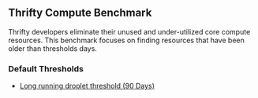 ## Thrifty Compute Benchmark

Thrifty developers eliminate their unused and under-utilized core compute resources.
This benchmark focuses on finding resources that have been older than thresholds days.

### Default Thresholds

- [Long running droplet threshold (90 Days)](https://hub.steampipe.io/mods/turbot/digitalocean_thrifty/controls/control.droplet_long_running)